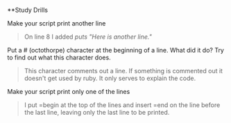 
**Study Drills

Make your script print another line

>On line 8 I added
*puts "Here is another line."*

Put a # (octothorpe) character at the beginning of a line. What did it do? Try to find out what this character does.

>This character comments out a line. If something is commented out it doesn't get used by ruby. It only serves to explain the code.  

Make your script print only one of the lines

>I put =begin at the top of the lines and insert 
=end on the line before the last line, leaving only the last line to be printed. 





